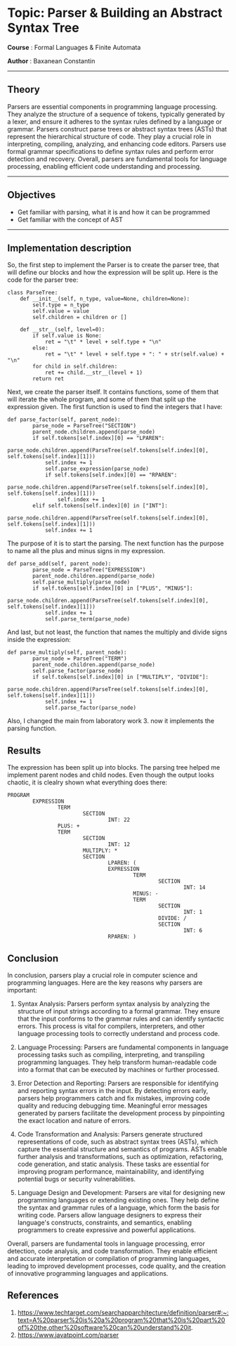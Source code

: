 # Topic: Parser & Building an Abstract Syntax Tree

**Course** : Formal Languages & Finite Automata

**Author** : Baxanean Constantin

***

## Theory

 Parsers are essential components in programming language processing. They analyze the structure of a sequence of tokens, typically generated by a lexer, and ensure it adheres to the syntax rules defined by a language or grammar. Parsers construct parse trees or abstract syntax trees (ASTs) that represent the hierarchical structure of code. They play a crucial role in interpreting, compiling, analyzing, and enhancing code editors. Parsers use formal grammar specifications to define syntax rules and perform error detection and recovery. Overall, parsers are fundamental tools for language processing, enabling efficient code understanding and processing.
***

## Objectives
- Get familiar with parsing, what it is and how it can be programmed
- Get familiar with the concept of AST

***

## Implementation description

So, the first step to implement the Parser is to create the parser tree, that will define our blocks and how the expression will be split up. Here is the code for the parser tree: 

```
class ParseTree:
    def __init__(self, n_type, value=None, children=None):
        self.type = n_type
        self.value = value
        self.children = children or []

    def __str__(self, level=0):
        if self.value is None:
            ret = "\t" * level + self.type + "\n"
        else:
            ret = "\t" * level + self.type + ": " + str(self.value) + "\n"
        for child in self.children:
            ret += child.__str__(level + 1)
        return ret
```

Next, we create the parser itself. It contains functions, some of them that will iterate the whole program, and some of them that split up the expression given. The first function is used to find the integers that I have: 
```
def parse_factor(self, parent_node):
        parse_node = ParseTree("SECTION")
        parent_node.children.append(parse_node)
        if self.tokens[self.index][0] == "LPAREN":
            parse_node.children.append(ParseTree(self.tokens[self.index][0], self.tokens[self.index][1]))
            self.index += 1
            self.parse_expression(parse_node)
            if self.tokens[self.index][0] == "RPAREN":
                parse_node.children.append(ParseTree(self.tokens[self.index][0], self.tokens[self.index][1]))
                self.index += 1
        elif self.tokens[self.index][0] in ["INT"]:
            parse_node.children.append(ParseTree(self.tokens[self.index][0], self.tokens[self.index][1]))
            self.index += 1
```
The purpose of it is to start the parsing. The next function has the purpose to name all the plus and minus signs in my expression. 
```
def parse_add(self, parent_node):
        parse_node = ParseTree("EXPRESSION")
        parent_node.children.append(parse_node)
        self.parse_multiply(parse_node)
        if self.tokens[self.index][0] in ["PLUS", "MINUS"]:
            parse_node.children.append(ParseTree(self.tokens[self.index][0], self.tokens[self.index][1]))
            self.index += 1
            self.parse_term(parse_node)
```
And last, but not least, the function that names the multiply and divide signs inside the expression: 
```
def parse_multiply(self, parent_node):
        parse_node = ParseTree("TERM")
        parent_node.children.append(parse_node)
        self.parse_factor(parse_node)
        if self.tokens[self.index][0] in ["MULTIPLY", "DIVIDE"]:
            parse_node.children.append(ParseTree(self.tokens[self.index][0], self.tokens[self.index][1]))
            self.index += 1
            self.parse_factor(parse_node)
```

Also, I changed the main from laboratory work 3. now it implements the parsing function.
## Results
The expression has been split up into blocks. The parsing tree helped me implement parent nodes and child nodes. Even though the output looks chaotic, it is clealry shown what everything does there:
```
PROGRAM
        EXPRESSION
                TERM
                        SECTION
                                INT: 22
                PLUS: +
                TERM
                        SECTION
                                INT: 12
                        MULTIPLY: *
                        SECTION
                                LPAREN: (
                                EXPRESSION
                                        TERM
                                                SECTION
                                                        INT: 14
                                        MINUS: -
                                        TERM
                                                SECTION
                                                        INT: 1
                                                DIVIDE: /
                                                SECTION
                                                        INT: 6
                                RPAREN: )
```

## Conclusion

In conclusion, parsers play a crucial role in computer science and programming languages. Here are the key reasons why parsers are important:

1. Syntax Analysis: Parsers perform syntax analysis by analyzing the structure of input strings according to a formal grammar. They ensure that the input conforms to the grammar rules and can identify syntactic errors. This process is vital for compilers, interpreters, and other language processing tools to correctly understand and process code.

2. Language Processing: Parsers are fundamental components in language processing tasks such as compiling, interpreting, and transpiling programming languages. They help transform human-readable code into a format that can be executed by machines or further processed.

3. Error Detection and Reporting: Parsers are responsible for identifying and reporting syntax errors in the input. By detecting errors early, parsers help programmers catch and fix mistakes, improving code quality and reducing debugging time. Meaningful error messages generated by parsers facilitate the development process by pinpointing the exact location and nature of errors.

4. Code Transformation and Analysis: Parsers generate structured representations of code, such as abstract syntax trees (ASTs), which capture the essential structure and semantics of programs. ASTs enable further analysis and transformations, such as optimization, refactoring, code generation, and static analysis. These tasks are essential for improving program performance, maintainability, and identifying potential bugs or security vulnerabilities.

5. Language Design and Development: Parsers are vital for designing new programming languages or extending existing ones. They help define the syntax and grammar rules of a language, which form the basis for writing code. Parsers allow language designers to express their language's constructs, constraints, and semantics, enabling programmers to create expressive and powerful applications.

Overall, parsers are fundamental tools in language processing, error detection, code analysis, and code transformation. They enable efficient and accurate interpretation or compilation of programming languages, leading to improved development processes, code quality, and the creation of innovative programming languages and applications.

## References
1. https://www.techtarget.com/searchapparchitecture/definition/parser#:~:text=A%20parser%20is%20a%20program%20that%20is%20part%20of%20the,other%20software%20can%20understand%20it.
2. https://www.javatpoint.com/parser

